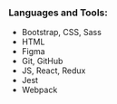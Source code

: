 <h3 align="left">Languages and Tools:</h3>
<ul>
  <li>Bootstrap, CSS, Sass</li>
  <li>HTML</li>
  <li>Figma</li>
  <li>Git, GitHub</li>
  <li>JS, React, Redux</li>
  <li>Jest</li>
  <li>Webpack</li>
</ul>

